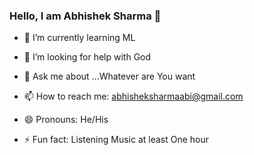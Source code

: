 ### Hello, I am Abhishek Sharma 👋



- 🌱 I’m currently learning ML

- 🤔 I’m looking for help with God
- 💬 Ask me about ...Whatever are You want
- 📫 How to reach me: abhisheksharmaabi@gmail.com
- 😄 Pronouns: He/His
- ⚡ Fun fact: Listening Music at least One hour


